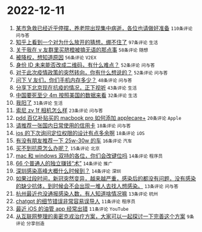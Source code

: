 # 2022-12-11

1. [某市急救已经近乎停摆，养老院出现集中病逝，各位也请做好准备](https://www.v2ex.com/t/901697) `110条评论` `问与答`
1. [知乎上看到一个对为什么放开的猜想，绷不住了](https://www.v2ex.com/t/901686) `97条评论` `生活`
1. [关于我在 v 友群里买脐橙被搞无语的那点事](https://www.v2ex.com/t/901685) `58条评论` `随想`
1. [被降权，想知道原因](https://www.v2ex.com/t/901675) `56条评论` `V2EX`
1. [身份 ID 未来能否改成二维码，有什么难点？](https://www.v2ex.com/t/901663) `52条评论` `问与答`
1. [对于此次疫情政策的突然转向，你有什么想说的？](https://www.v2ex.com/t/901743) `52条评论` `问与答`
1. [问下 V 友们，你们手机内存多少？](https://www.v2ex.com/t/901660) `48条评论` `问与答`
1. [分享下北京现在抗疫的情况，正下视听](https://www.v2ex.com/t/901716) `43条评论` `生活`
1. [中国要死至少 4m 按照美国的数据来看](https://www.v2ex.com/t/901717) `32条评论` `生活`
1. [我阳了](https://www.v2ex.com/t/901667) `31条评论` `生活`
1. [索尼 zv 1f 相机怎么样](https://www.v2ex.com/t/901670) `23条评论` `问与答`
1. [pdd 百亿补贴买的 macbook pro 如何添加 applecare+](https://www.v2ex.com/t/901662) `20条评论` `Apple`
1. [请推荐一张国内日常使用的信用卡](https://www.v2ex.com/t/901689) `18条评论` `问与答`
1. [ios 的下次询问定位权限的设计有点多余啊](https://www.v2ex.com/t/901671) `18条评论` `iOS`
1. [有没有朋友推荐一下 25w-30w 的车](https://www.v2ex.com/t/901725) `16条评论` `汽车`
1. [买不到抗原怎么办呢？](https://www.v2ex.com/t/901722) `15条评论` `北京`
1. [mac 和 windows 双持的各位，你们会改键位吗](https://www.v2ex.com/t/901749) `14条评论` `程序员`
1. [66 个普通人的独立赚钱“术”](https://www.v2ex.com/t/901721) `14条评论` `推广`
1. [深圳感染高峰大概什么时候到？](https://www.v2ex.com/t/901690) `14条评论` `深圳`
1. [如果过段时间，新冠突然变异，越来越严重，感染后的都没有问题，没有感染的缺少抗体，到时候会不会出现一堆人去找人想感染。](https://www.v2ex.com/t/901698) `13条评论` `问与答`
1. [杭州最近也没通报感染人数，有人知道啥情况嘛](https://www.v2ex.com/t/901692) `13条评论` `杭州`
1. [chatgpt 的细节错误非常容易误导人](https://www.v2ex.com/t/901696) `11条评论` `程序员`
1. [最近 iOS 的油管 app 经常出错](https://www.v2ex.com/t/901676) `11条评论` `YouTube`
1. [从互联网整理的奥密克戎治疗方案，大家可以一起探讨一下完善这个方案](https://www.v2ex.com/t/901742) `9条评论` `分享创造`
